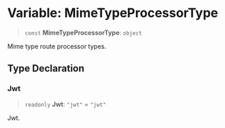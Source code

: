 # Variable: MimeTypeProcessorType

> `const` **MimeTypeProcessorType**: `object`

Mime type route processor types.

## Type Declaration

### Jwt

> `readonly` **Jwt**: `"jwt"` = `"jwt"`

Jwt.
